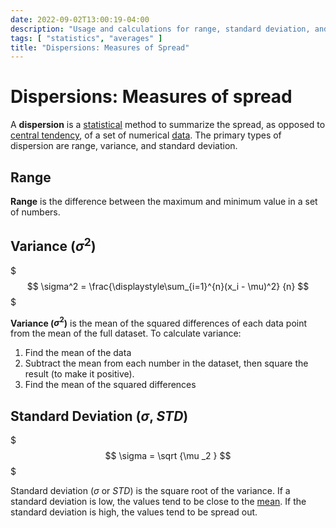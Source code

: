 ```yaml
---
date: 2022-09-02T13:00:19-04:00
description: "Usage and calculations for range, standard deviation, and variance on a set of numbers"
tags: [ "statistics", "averages" ] 
title: "Dispersions: Measures of Spread"
---
```


# Dispersions: Measures of spread

A **dispersion** is a [statistical](statistics.md) method to summarize the spread, as opposed to [central tendency](averages.md), of a set of numerical [data](data.md). The primary types of dispersion are range, variance, and standard deviation.

## Range

**Range** is the difference between the maximum and minimum value in a set of numbers.

## Variance ($\sigma^2$)

$$$
\sigma^2 = \frac{\displaystyle\sum_{i=1}^{n}(x_i - \mu)^2} {n}
$$$

**Variance ($\sigma^2$)** is the mean of the squared differences of each data point from the mean of the full dataset. To calculate variance:

1. Find the mean of the data
2. Subtract the mean from each number in the dataset, then square the result (to make it positive).
3. Find the mean of the squared differences

## Standard Deviation ($\sigma$, $STD$)

$$$
\sigma = \sqrt {\mu _2 }
$$$

Standard deviation ($\sigma$ or $STD$) is the square root of the variance. If a standard deviation is low, the values tend to be close to the [mean](averages.md). If the standard deviation is high, the values tend to be spread out.
